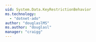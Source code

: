```yaml
---
uid: System.Data.KeyRestrictionBehavior
ms.technology: 
  - "dotnet-ado"
author: "douglaslMS"
ms.author: "douglasl"
manager: "craigg"
---
```

